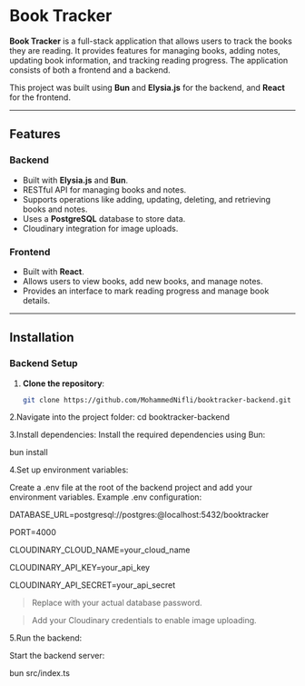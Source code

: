 # Book Tracker

**Book Tracker** is a full-stack application that allows users to track the books they are reading. It provides features for managing books, adding notes, updating book information, and tracking reading progress. The application consists of both a frontend and a backend.

This project was built using **Bun** and **Elysia.js** for the backend, and **React** for the frontend.

---

## Features

### Backend
- Built with **Elysia.js** and **Bun**.
- RESTful API for managing books and notes.
- Supports operations like adding, updating, deleting, and retrieving books and notes.
- Uses a **PostgreSQL** database to store data.
- Cloudinary integration for image uploads.

### Frontend
- Built with **React**.
- Allows users to view books, add new books, and manage notes.
- Provides an interface to mark reading progress and manage book details.

---

## Installation

### Backend Setup

1. **Clone the repository**:

   ```bash
   git clone https://github.com/MohammedNifli/booktracker-backend.git

2.Navigate into the project folder:
cd booktracker-backend

3.Install dependencies:
Install the required dependencies using Bun:

bun install

4.Set up environment variables:

Create a .env file at the root of the backend project and add your environment variables.
Example .env configuration:

DATABASE_URL=postgresql://postgres:<Password>@localhost:5432/booktracker

PORT=4000

CLOUDINARY_CLOUD_NAME=your_cloud_name

CLOUDINARY_API_KEY=your_api_key

CLOUDINARY_API_SECRET=your_api_secret

> Replace <Password> with your actual database password.

> Add your Cloudinary credentials to enable image uploading.

5.Run the backend:

Start the backend server:

bun src/index.ts





